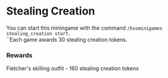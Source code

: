 # Stealing Creation

You can start this miningame with the command `/bsominigames stealing_creation start.`\
``Each game awards 30 stealing creation tokens.

### Rewards

Fletcher's skilling outfit - 160 stealing creation tokens
